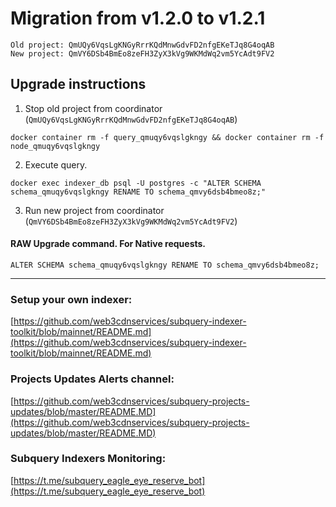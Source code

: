 # Migration from v1.2.0 to v1.2.1
```
Old project: QmUQy6VqsLgKNGyRrrKQdMnwGdvFD2nfgEKeTJq8G4oqAB
New project: QmVY6DSb4BmEo8zeFH3ZyX3kVg9WKMdWq2vm5YcAdt9FV2
```


## Upgrade instructions
 1) Stop old project from coordinator (`QmUQy6VqsLgKNGyRrrKQdMnwGdvFD2nfgEKeTJq8G4oqAB`)

```
docker container rm -f query_qmuqy6vqslgkngy && docker container rm -f node_qmuqy6vqslgkngy
```

 2) Execute query.

```
docker exec indexer_db psql -U postgres -c "ALTER SCHEMA schema_qmuqy6vqslgkngy RENAME TO schema_qmvy6dsb4bmeo8z;"

```

 3) Run new project from coordinator (`QmVY6DSb4BmEo8zeFH3ZyX3kVg9WKMdWq2vm5YcAdt9FV2`)

#### RAW Upgrade command. For Native requests.
`ALTER SCHEMA schema_qmuqy6vqslgkngy RENAME TO schema_qmvy6dsb4bmeo8z;`


___
### Setup your own indexer:

[https://github.com/web3cdnservices/subquery-indexer-toolkit/blob/mainnet/README.md](https://github.com/web3cdnservices/subquery-indexer-toolkit/blob/mainnet/README.md)

### Projects Updates Alerts channel:

[https://github.com/web3cdnservices/subquery-projects-updates/blob/master/README.MD](https://github.com/web3cdnservices/subquery-projects-updates/blob/master/README.MD)

### Subquery Indexers Monitoring:

[https://t.me/subquery_eagle_eye_reserve_bot](https://t.me/subquery_eagle_eye_reserve_bot)
